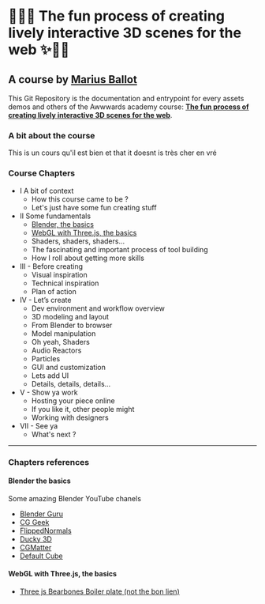 # 👨‍💻✨ The fun process of creating lively interactive 3D scenes for the web ✨👨‍💻
## A course by <a target="_blank" href="https://mariusballot.com">Marius Ballot</a>

This Git Repository is the documentation and entrypoint for every assets demos and others of the Awwwards academy course: <strong><a target="_blank" href="https://awwwards.com/academy">The fun process of creating lively interactive 3D scenes for the web</a></strong>.

### A bit about the course

This is un cours qu'il est bien et that it doesnt is très cher en vré


### Course Chapters
*  I A bit of context
    *  How this course came to be ?
    *  Let's just have some fun creating stuff
*  II Some fundamentals
    *  [Blender, the basics](#blenderBasics)
    *  [WebGL with Three.js, the basics](#threebasics)
    *  Shaders, shaders, shaders...
    *  The fascinating and important process of tool building
    *  How I roll about getting more skills
*  III - Before creating
    *  Visual inspiration
    *  Technical inspiration
    *  Plan of action
*  IV - Let’s create
    *  Dev environment and workflow overview
    *  3D modeling and layout
    *  From Blender to browser
    *  Model manipulation
    *  Oh yeah, Shaders
    *  Audio Reactors
    *  Particles
    *  GUI and customization
    *  Lets add UI
    *  Details, details, details…
*  V - Show ya work
    *  Hosting your piece online
    *  If you like it, other people might
    *  Working with designers
*  VII - See ya
    *  What's next ?

---------------------------------------

### Chapters references

#### Blender the basics<a name="blenderBasics"></a>

Some amazing Blender YouTube chanels
* <a target="_blank" href="https://www.youtube.com/user/AndrewPPrice">Blender Guru</a>
* <a target="_blank" href="https://www.youtube.com/user/Blenderfan93">CG Geek</a>
* <a target="_blank" href="https://www.youtube.com/user/FlippedNormalsTuts">FlippedNormals</a>
* <a target="_blank" href="https://www.youtube.com/channel/UCuNhGhbemBkdflZ1FGJ0lUQ">Ducky 3D</a>
* <a target="_blank" href="https://www.youtube.com/channel/UCy1f4m64dwCwk8CBZ_vHfPg">CGMatter</a>
* <a target="_blank" href="https://www.youtube.com/channel/UCdpWKLNfbROyoGPV46-zaUQ">Default Cube</a>

#### WebGL with Three.js, the basics <a name="threebasics"></a>

* <a target="_blank" href="https://www.youtube.com/user/AndrewPPrice">Three js Bearbones Boiler plate (not the bon lien)</a>